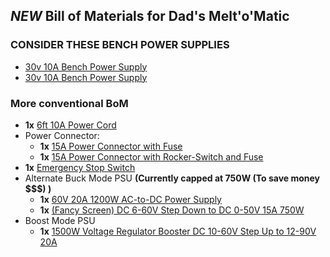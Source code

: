 ## *NEW* Bill of Materials for Dad's Melt'o'Matic

### CONSIDER THESE BENCH POWER SUPPLIES
 - [30v 10A Bench Power Supply](https://www.amazon.com/dp/B073TW8H2S)
 - [30v 10A Bench Power Supply](https://www.amazon.com/dp/B07X2VZSL9)
 
### More conventional BoM
 - **1x** [6ft 10A Power Cord](https://www.amazon.com/dp/B072BYGKZZ)
 - Power Connector:
   - **1x** [15A Power Connector with Fuse](https://www.amazon.com/dp/B081ZFHRGW)
   - **1x** [15A Power Connector with Rocker-Switch and Fuse](https://www.amazon.com/dp/B08CDSXWXF)
 - **1x** [Emergency Stop Switch](https://www.amazon.com/dp/B086HRQ2L4)
 - Alternate Buck Mode PSU **(Currently capped at 750W (To save money $$$) )**
   - **1x** [60V 20A 1200W AC-to-DC Power Supply](https://www.amazon.com/dp/B07HNZW3YW)
   - **1x** [(Fancy Screen) DC 6-60V Step Down to DC 0-50V 15A 750W](https://www.amazon.com/dp/B0744BT79M)
 - Boost Mode PSU
   - **1x** [1500W Voltage Regulator Booster DC 10-60V Step Up to 12-90V 20A](https://www.amazon.com/dp/B076TTBKFG)
